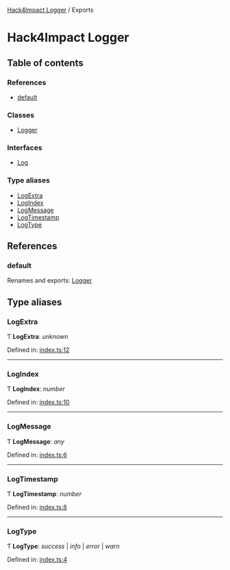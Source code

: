 [Hack4Impact Logger](https://github.com/hack4impact/logger/tree/main/docs/README.md) / Exports

# Hack4Impact Logger

## Table of contents

### References

- [default](https://github.com/hack4impact/logger/tree/main/docs/modules.md#default)

### Classes

- [Logger](https://github.com/hack4impact/logger/tree/main/docs/classes/logger.md)

### Interfaces

- [Log](https://github.com/hack4impact/logger/tree/main/docs/interfaces/log.md)

### Type aliases

- [LogExtra](https://github.com/hack4impact/logger/tree/main/docs/modules.md#logextra)
- [LogIndex](https://github.com/hack4impact/logger/tree/main/docs/modules.md#logindex)
- [LogMessage](https://github.com/hack4impact/logger/tree/main/docs/modules.md#logmessage)
- [LogTimestamp](https://github.com/hack4impact/logger/tree/main/docs/modules.md#logtimestamp)
- [LogType](https://github.com/hack4impact/logger/tree/main/docs/modules.md#logtype)

## References

### default

Renames and exports: [Logger](https://github.com/hack4impact/logger/tree/main/docs/classes/logger.md)

## Type aliases

### LogExtra

Ƭ **LogExtra**: _unknown_

Defined in: [index.ts:12](https://github.com/hack4impact/logger/blob/c6c6c22/src/index.ts#L12)

---

### LogIndex

Ƭ **LogIndex**: _number_

Defined in: [index.ts:10](https://github.com/hack4impact/logger/blob/c6c6c22/src/index.ts#L10)

---

### LogMessage

Ƭ **LogMessage**: _any_

Defined in: [index.ts:6](https://github.com/hack4impact/logger/blob/c6c6c22/src/index.ts#L6)

---

### LogTimestamp

Ƭ **LogTimestamp**: _number_

Defined in: [index.ts:8](https://github.com/hack4impact/logger/blob/c6c6c22/src/index.ts#L8)

---

### LogType

Ƭ **LogType**: _success_ \| _info_ \| _error_ \| _warn_

Defined in: [index.ts:4](https://github.com/hack4impact/logger/blob/c6c6c22/src/index.ts#L4)
